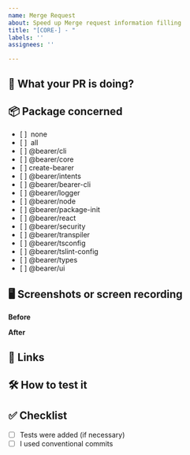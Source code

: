 ```yaml
---
name: Merge Request
about: Speed up Merge request information filling
title: "[CORE-] - "
labels: ''
assignees: ''

---
```


<!-- Feel free to remove any section you don't need -->

## 🐻 What your PR is doing?

<!--  Describe briefly what your Pull Request is doing -->

## 📦 Package concerned

- [ ]  none
- [ ]  all
- [ ] @bearer/cli
- [ ] @bearer/core
- [ ] create-bearer
- [ ] @bearer/intents
- [ ] @bearer/bearer-cli
- [ ] @bearer/logger
- [ ] @bearer/node
- [ ] @bearer/package-init
- [ ] @bearer/react
- [ ] @bearer/security
- [ ] @bearer/transpiler
- [ ] @bearer/tsconfig
- [ ] @bearer/tslint-config
- [ ] @bearer/types
- [ ] @bearer/ui

## 🖥 Screenshots or screen recording

<!-- record terminal (macOS) https://github.com/asciinema/asciinema -->

<!-- Before your changes -->

**Before**

<!-- After your changes -->

**After**

## 🐺 Links

<!--  Add any useful links, JIRA links, docs etc... -->

## 🛠 How to test it

<!-- Provide any helpful information to help reviewer test you changes -->

## ✅ Checklist

- [ ] Tests were added (if necessary)
- [ ] I used conventional commits
